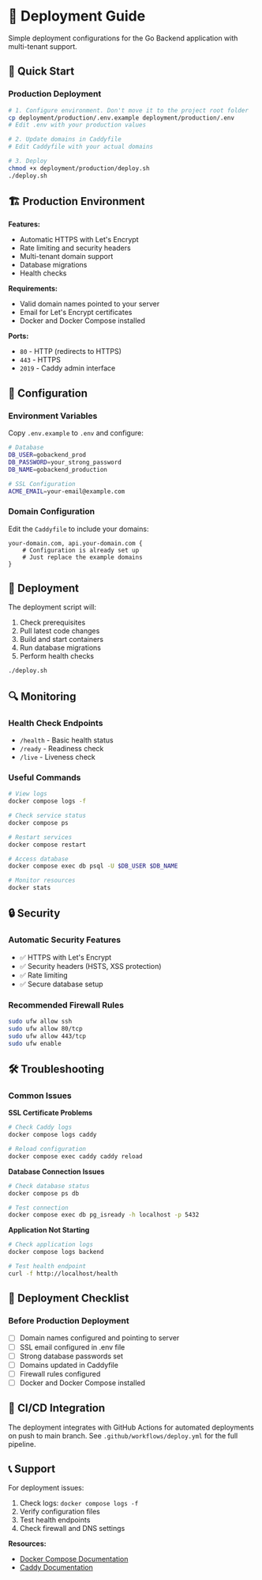 # 🚀 Deployment Guide

Simple deployment configurations for the Go Backend application with multi-tenant support.

## 🎯 Quick Start

### Production Deployment

```bash
# 1. Configure environment. Don't move it to the project root folder
cp deployment/production/.env.example deployment/production/.env
# Edit .env with your production values

# 2. Update domains in Caddyfile
# Edit Caddyfile with your actual domains

# 3. Deploy
chmod +x deployment/production/deploy.sh
./deploy.sh
```

## 🏗️ Production Environment

**Features:**
- Automatic HTTPS with Let's Encrypt
- Rate limiting and security headers
- Multi-tenant domain support
- Database migrations
- Health checks

**Requirements:**
- Valid domain names pointed to your server
- Email for Let's Encrypt certificates
- Docker and Docker Compose installed

**Ports:**
- `80` - HTTP (redirects to HTTPS)
- `443` - HTTPS
- `2019` - Caddy admin interface

## 🔧 Configuration

### Environment Variables

Copy `.env.example` to `.env` and configure:

```bash
# Database
DB_USER=gobackend_prod
DB_PASSWORD=your_strong_password
DB_NAME=gobackend_production

# SSL Configuration
ACME_EMAIL=your-email@example.com
```

### Domain Configuration

Edit the `Caddyfile` to include your domains:

```
your-domain.com, api.your-domain.com {
    # Configuration is already set up
    # Just replace the example domains
}
```

## 🚀 Deployment

The deployment script will:
1. Check prerequisites
2. Pull latest code changes
3. Build and start containers
4. Run database migrations
5. Perform health checks

```bash
./deploy.sh
```

## 🔍 Monitoring

### Health Check Endpoints

- `/health` - Basic health status
- `/ready` - Readiness check
- `/live` - Liveness check

### Useful Commands

```bash
# View logs
docker compose logs -f

# Check service status
docker compose ps

# Restart services
docker compose restart

# Access database
docker compose exec db psql -U $DB_USER $DB_NAME

# Monitor resources
docker stats
```

## 🔒 Security

### Automatic Security Features
- ✅ HTTPS with Let's Encrypt
- ✅ Security headers (HSTS, XSS protection)
- ✅ Rate limiting
- ✅ Secure database setup

### Recommended Firewall Rules
```bash
sudo ufw allow ssh
sudo ufw allow 80/tcp
sudo ufw allow 443/tcp
sudo ufw enable
```

## 🛠️ Troubleshooting

### Common Issues

**SSL Certificate Problems**
```bash
# Check Caddy logs
docker compose logs caddy

# Reload configuration
docker compose exec caddy caddy reload
```

**Database Connection Issues**
```bash
# Check database status
docker compose ps db

# Test connection
docker compose exec db pg_isready -h localhost -p 5432
```

**Application Not Starting**
```bash
# Check application logs
docker compose logs backend

# Test health endpoint
curl -f http://localhost/health
```

## 📝 Deployment Checklist

### Before Production Deployment

- [ ] Domain names configured and pointing to server
- [ ] SSL email configured in .env file
- [ ] Strong database passwords set
- [ ] Domains updated in Caddyfile
- [ ] Firewall rules configured
- [ ] Docker and Docker Compose installed

## 🔄 CI/CD Integration

The deployment integrates with GitHub Actions for automated deployments on push to main branch. See `.github/workflows/deploy.yml` for the full pipeline.

## 📞 Support

For deployment issues:

1. Check logs: `docker compose logs -f`
2. Verify configuration files
3. Test health endpoints
4. Check firewall and DNS settings

**Resources:**
- [Docker Compose Documentation](https://docs.docker.com/compose/)
- [Caddy Documentation](https://caddyserver.com/docs/)
